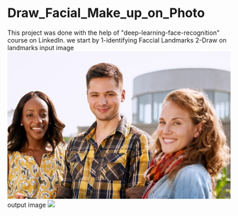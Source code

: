 # Draw_Facial_Make_up_on_Photo
This project was done with the help of "deep-learning-face-recognition" course on LinkedIn.
we start by 
1-identifying Faccial Landmarks
2-Draw on landmarks
input image
<img src="people.jpg" />
output image
<img src="tmp.jpg" />

